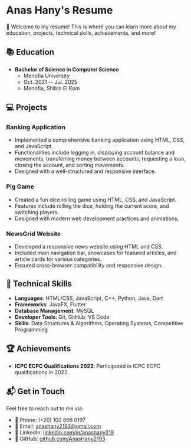# Anas Hany's Resume

👋 Welcome to my resume! This is where you can learn more about my education, projects, technical skills, achievements, and more!

## 📚 Education

- **Bachelor of Science in Computer Science**
  - Menofia University
  - Oct. 2021 -- Jul. 2025
  - Menofia, Shibin El Kom

## 💻 Projects

### Banking Application

- Implemented a comprehensive banking application using HTML, CSS, and JavaScript.
- Functionalities include logging in, displaying account balance and movements, transferring money between accounts, requesting a loan, closing the account, and sorting movements.
- Designed with a well-structured and responsive interface.

### Pig Game

- Created a fun dice rolling game using HTML, CSS, and JavaScript.
- Features include rolling the dice, holding the current score, and switching players.
- Designed with modern web development practices and animations.

### NewsGrid Website

- Developed a responsive news website using HTML and CSS.
- Included main navigation bar, showcases for featured articles, and article cards for various categories.
- Ensured cross-browser compatibility and responsive design.

## 🔧 Technical Skills

- **Languages**: HTML/CSS, JavaScript, C++, Python, Java, Dart
- **Frameworks**: JavaFX, Flutter
- **Database Management**: MySQL
- **Developer Tools**: Git, GitHub, VS Code
- **Skills**: Data Structures & Algorithms, Operating Systems, Competitive Programming

## 🏆 Achievements

- **ICPC ECPC Qualifications 2022**: Participated in ICPC ECPC qualifications in 2022.

## 📬 Get in Touch

Feel free to reach out to me via:

- 📱 Phone: (+20) 102 866 0197
- 📧 Email: [anashany2193@gmail.com](mailto:anashany2193@gmail.com)
- 💼 LinkedIn: [linkedin.com/in/anashany219](https://linkedin.com/in/anashany219)
- 🐙 GitHub: [github.com/AnasHany2193](https://github.com/AnasHany2193)
